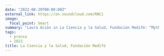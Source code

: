 ```yaml
---
date: "2022-08-29T00:00:00Z"
external_link: https://on.soundcloud.com/RNC1
image:
  focal_point: Smart
summary: "Laura Ación in La Ciencia y la Salud, Fundación Medifé: “Myths and truths about AI and big data”"
tags:
  - prensa
  - 2022
title: La Ciencia y la Salud, Fundación Medifé
---
```

